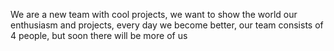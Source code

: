 We are a new team with cool projects, we want to show the world our enthusiasm and projects, every day we become better, our team consists of 4 people, but soon there will be more of us
